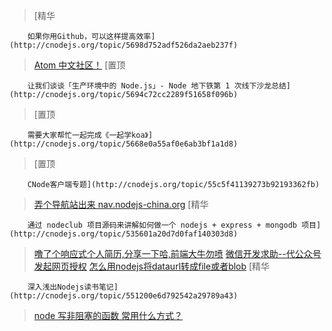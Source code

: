 >[精华



        如果你用Github，可以这样提高效率](http://cnodejs.org/topic/5698d752adf526da2aeb237f)
>[](http://cnodejs.org/topic/569855a44daa28f55a322057)
>[](http://cnodejs.org/topic/56971697115b89845102191d)
>[](http://cnodejs.org/topic/5020c85cf767cc9a51dac464)
>[](http://cnodejs.org/topic/5698b598a76912122bcab2fe)
>[](http://cnodejs.org/topic/522030c6bee8d3cb1223255d)
>[](http://cnodejs.org/topic/5695bbb7c2289f51658f0996)
>[](http://cnodejs.org/topic/5699c716e5c79df62a37a160)
>[](http://cnodejs.org/topic/56986b3a4daa28f55a32205c)
>[](http://cnodejs.org/topic/5698c285e5c79df62a37a13b)
>[](http://cnodejs.org/topic/5697b1f969d67aff5a8353e0)
>[](http://cnodejs.org/topic/569822f169d67aff5a8353eb)
>[](http://cnodejs.org/topic/56992d19e5c79df62a37a14f)
>[](http://cnodejs.org/topic/5617d80941ceb58c4f8e6e37)
>[](http://cnodejs.org/topic/569718e49eb9c3a251cf3a25)
>[](http://cnodejs.org/topic/5368adc5cf738dd6090060f2)
>[](http://cnodejs.org/topic/530dab491b367cf809025165)
>[](http://cnodejs.org/topic/5699ab08a76912122bcab31c)
>[](http://cnodejs.org/topic/5698a22fadf526da2aeb2372)
>[](http://cnodejs.org/topic/567774d8896b53210d4ee01f)
>[](http://cnodejs.org/topic/56989f03adf526da2aeb236d)
>[](http://cnodejs.org/topic/56986857e2ba97135b324628)
>[](http://cnodejs.org/topic/5698467569d67aff5a8353ee)
>[](http://cnodejs.org/topic/5696e43e6272216e51bff67e)
>[](http://cnodejs.org/topic/569888ecadf526da2aeb234e)
>[](http://cnodejs.org/topic/5699b00dbf37e62e2b393e53)
>[](http://cnodejs.org/topic/50175cd9f767cc9a516ec552)
>[](http://cnodejs.org/topic/56961f88115b8984510218e2)
>[](http://cnodejs.org/topic/5698a963e5c79df62a37a128)
>[Atom 中文社区！](http://cnodejs.org/topic/5541718fbce63fb6387152c3)
>[置顶



        让我们谈谈「生产环境中的 Node.js」- Node 地下铁第 1 次线下沙龙总结](http://cnodejs.org/topic/5694c72cc2289f51658f096b)
>[置顶



        需要大家帮忙一起完成《一起学koa》](http://cnodejs.org/topic/5668e0a55af0e6ab3bf1a1d8)
>[置顶



        CNode客户端专题](http://cnodejs.org/topic/55c5f41139273b92193362fb)
>[弄个导航站出来 nav.nodejs-china.org](http://cnodejs.org/topic/5697c051e2ba97135b324611)
>[精华



        通过 nodeclub 项目源码来讲解如何做一个 nodejs + express + mongodb 项目](http://cnodejs.org/topic/535601a20d7d0faf140303d8)
>[噜了个响应式个人简历,分享一下哈,前端大牛勿喷](http://cnodejs.org/topic/56976b4c115b898451021941)
>[微信开发求助--代公众号发起网页授权](http://cnodejs.org/topic/569896f9bf37e62e2b393e2a)
>[怎么用nodejs将dataurl转成file或者blob](http://cnodejs.org/topic/5698fbcabf37e62e2b393e44)
>[精华



        深入浅出Nodejs读书笔记](http://cnodejs.org/topic/551200e6d792542a29789a43)
>[node 写非阻塞的函数 常用什么方式？](http://cnodejs.org/topic/5699a9ebe5c79df62a37a159)

